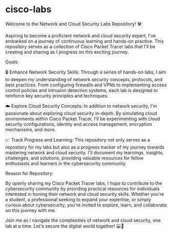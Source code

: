 # cisco-labs
Welcome to the Network and Cloud Security Labs Repository! 🛠️

Aspiring to become a proficient network and cloud security expert, I've embarked on a journey of continuous learning and hands-on practice. This repository serves as a collection of Cisco Packet Tracer labs that I'll be creating and sharing as I progress on this exciting journey.

Goals:

🔒 Enhance Network Security Skills: Through a series of hands-on labs, I aim to deepen my understanding of network security concepts, protocols, and best practices. From configuring firewalls and VPNs to implementing access control policies and intrusion detection systems, each lab is designed to reinforce key security principles and techniques.

☁️ Explore Cloud Security Concepts: In addition to network security, I'm passionate about exploring cloud security in-depth. By simulating cloud environments within Cisco Packet Tracer, I'll be experimenting with cloud security configurations, identity and access management, encryption mechanisms, and more.

📈 Track Progress and Learning: This repository not only serves as a repository for my labs but also as a progress tracker of my journey towards mastering network and cloud security. I'll document my learnings, insights, challenges, and solutions, providing valuable resources for fellow enthusiasts and learners in the cybersecurity community.

Reason for Repository:

By openly sharing my Cisco Packet Tracer labs, I hope to contribute to the cybersecurity community by providing practical resources for individuals interested in honing their network and cloud security skills. Whether you're a student, a professional seeking to expand your expertise, or simply curious about cybersecurity, you're invited to explore, learn, and collaborate on this journey with me.

Join me as I navigate the complexities of network and cloud security, one lab at a time. Let's secure the digital world together! 💻🔐
